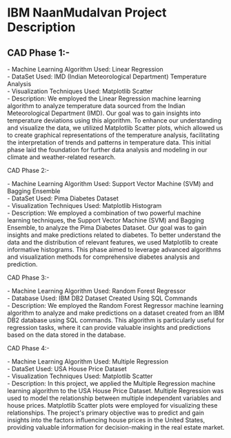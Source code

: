 # IBM NaanMudalvan Project Description 
## CAD Phase 1:-<br>
<p> - Machine Learning Algorithm Used: Linear Regression<br>
    - DataSet Used: IMD (Indian Meteorological Department) Temperature Analysis<br>
    - Visualization Techniques Used: Matplotlib Scatter<br>
    - Description: We employed the Linear Regression machine learning algorithm to analyze temperature data sourced from the Indian Meteorological Department (IMD). Our goal was to gain insights into temperature deviations using this algorithm. To enhance our understanding and visualize the data, we utilized Matplotlib Scatter plots, which allowed us to create graphical representations of the temperature analysis, facilitating the interpretation of trends and patterns in temperature data. This initial phase laid the foundation for further data analysis and modeling in our climate and weather-related research.<br> </p>
CAD Phase 2:-<br>
<p> - Machine Learning Algorithm Used: Support Vector Machine (SVM) and Bagging Ensemble<br>
    - DataSet Used: Pima Diabetes Dataset<br>
    - Visualization Techniques Used: Matplotlib Histogram<br>
    - Description: We employed a combination of two powerful machine learning techniques, the Support Vector Machine (SVM) and Bagging Ensemble, to analyze the Pima Diabetes Dataset. Our goal was to gain insights and make predictions related to diabetes. To better understand the data and the distribution of relevant features, we used Matplotlib to create informative histograms. This phase aimed to leverage advanced algorithms and visualization methods for comprehensive diabetes analysis and prediction.<br></p>
CAD Phase 3:-<br>
<p> - Machine Learning Algorithm Used: Random Forest Regressor<br>
    - Database Used: IBM DB2 Dataset Created Using SQL Commands<br>
    - Description: We employed the Random Forest Regressor machine learning algorithm to analyze and make predictions on a dataset created from an IBM DB2 database using SQL commands. This algorithm is particularly useful for regression tasks, where it can provide valuable insights and predictions based on the data stored in the database.<br></p>
CAD Phase 4:-<br>
<p> - Machine Learning Algorithm Used: Multiple Regression<br>
    - DataSet Used: USA House Price Dataset<br>
    - Visualization Techniques Used: Matplotlib Scatter<br>
    - Description: In this project, we applied the Multiple Regression machine learning algorithm to the USA House Price Dataset. Multiple Regression was used to model the relationship between multiple independent variables and house prices. Matplotlib Scatter plots were employed for visualizing these relationships. The project's primary objective was to predict and gain insights into the factors influencing house prices in the United States, providing valuable information for decision-making in the real estate market.</p>
